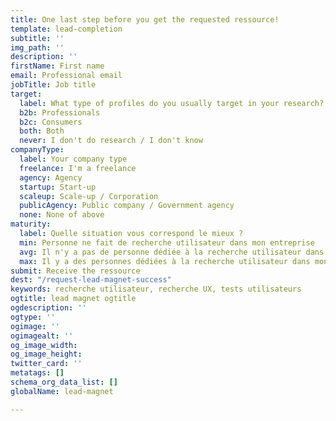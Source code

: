 ```yaml
---
title: One last step before you get the requested ressource!
template: lead-completion
subtitle: ''
img_path: ''
description: ''
firstName: First name
email: Professional email
jobTitle: Job title
target:
  label: What type of profiles do you usually target in your research?
  b2b: Professionals
  b2c: Consumers
  both: Both
  never: I don't do research / I don't know
companyType:
  label: Your company type
  freelance: I'm a freelance
  agency: Agency
  startup: Start-up
  scaleup: Scale-up / Corporation
  publicAgency: Public company / Government agency
  none: None of above
maturity:
  label: Quelle situation vous correspond le mieux ?
  min: Personne ne fait de recherche utilisateur dans mon entreprise
  avg: Il n'y a pas de personne dédiée à la recherche utilisateur dans mon entreprise
  max: Il y a des personnes dédiées à la recherche utilisateur dans mon entreprise
submit: Receive the ressource
dest: "/request-lead-magnet-success"
keywords: recherche utilisateur, recherche UX, tests utilisateurs
ogtitle: lead magnet ogtitle
ogdescription: ''
ogtype: ''
ogimage: ''
ogimagealt: ''
og_image_width: 
og_image_height: 
twitter_card: ''
metatags: []
schema_org_data_list: []
globalName: lead-magnet

---
```

